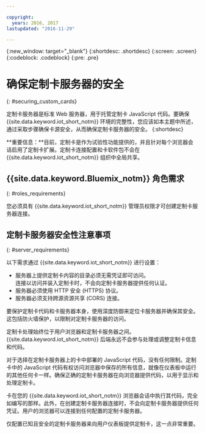 ```yaml
---

copyright:
  years: 2016, 2017
lastupdated: "2016-11-29"

---
```


{:new_window: target="\_blank"}
{:shortdesc: .shortdesc}
{:screen: .screen}
{:codeblock: .codeblock}
{:pre: .pre}

# 确保定制卡服务器的安全
{: #securing_custom_cards}

定制卡服务器是标准 Web 服务器，用于托管定制卡 JavaScript 代码。要确保 {{site.data.keyword.iot_short_notm}} 环境的完整性，您应该如本主题中所述，通过采取步骤确保卡源安全，从而确保定制卡服务器的安全。
{:shortdesc}

**重要信息：**目前，定制卡是作为试验性功能提供的，并且针对每个浏览器会话启用了定制卡扩展。定制卡连接配置和卡软件包不会在 {{site.data.keyword.iot_short_notm}} 组织中全局共享。

## {{site.data.keyword.Bluemix_notm}} 角色需求
{: #roles_requirements}

您必须具有 {{site.data.keyword.iot_short_notm}} 管理员权限才可创建定制卡服务器连接。

## 定制卡服务器安全性注意事项
{: #server_requirements}

以下需求通过 {{site.data.keyword.iot_short_notm}} 进行设置：
- 服务器上提供定制卡内容的目录必须无需凭证即可访问。  
连接以访问并装入定制卡时，不会向定制卡服务器提供任何认证。
- 服务器必须使用 HTTP 安全 (HTTPS) 协议。
- 服务器必须支持跨源资源共享 (CORS) 连接。  

要保护定制卡代码和卡服务器本身，使用深度防御来定位卡服务器并确保其安全。这包括防火墙保护，以限制对定制卡服务器的访问。

定制卡处理始终位于用户浏览器和定制卡服务器之间。{{site.data.keyword.iot_short_notm}} 后端永远不会参与处理或调整定制卡信息和代码。

对于选择在定制卡服务器上的卡中部署的 JavaScript 代码，没有任何限制。定制卡中的 JavaScript 代码有权访问浏览器中保存的所有信息，就像在仪表板中运行的其他任何卡一样。确保正确的定制卡服务器在向浏览器提供代码，以用于显示和处理定制卡。

卡在您的 {{site.data.keyword.iot_short_notm}} 浏览器会话中执行其代码，完全如编写的那样。此外，在创建定制卡服务器连接时，不会向定制卡服务器提供任何凭证。用户的浏览器可以连接到任何配置的定制卡服务器。

仅配置已知且安全的定制卡服务器来向用户仪表板提供定制卡，这一点非常重要。   
